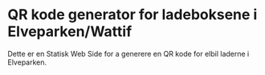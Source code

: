 # QR kode generator for ladeboksene i Elveparken/Wattif

Dette er en Statisk Web Side for a generere en QR kode for elbil laderne 
i Elveparken.





